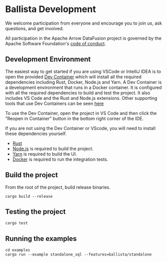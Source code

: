 <!---
  Licensed to the Apache Software Foundation (ASF) under one
  or more contributor license agreements.  See the NOTICE file
  distributed with this work for additional information
  regarding copyright ownership.  The ASF licenses this file
  to you under the Apache License, Version 2.0 (the
  "License"); you may not use this file except in compliance
  with the License.  You may obtain a copy of the License at

    http://www.apache.org/licenses/LICENSE-2.0

  Unless required by applicable law or agreed to in writing,
  software distributed under the License is distributed on an
  "AS IS" BASIS, WITHOUT WARRANTIES OR CONDITIONS OF ANY
  KIND, either express or implied.  See the License for the
  specific language governing permissions and limitations
  under the License.
-->

# Ballista Development

We welcome participation from everyone and encourage you to join us, ask
questions, and get involved.

All participation in the Apache Arrow DataFusion project is governed by the
Apache Software Foundation's [code of
conduct](https://www.apache.org/foundation/policies/conduct.html).

## Development Environment

The easiest way to get started if you are using VSCode or IntelliJ IDEA is to open the provided [Dev Container](https://containers.dev/overview)
which will install all the required dependencies including Rust, Docker, Node.js and Yarn. A Dev Container is a
development environment that runs in a Docker container. It is configured with all the required dependencies to
build and test the project. It also includes VS Code and the Rust and Node.js extensions. Other supporting tools
that use Dev Containers can be seen [here](https://containers.dev/supporting)

To use the Dev Container, open the project in VS Code and then click the "Reopen in Container" button in the
bottom right corner of the IDE.

If you are not using the Dev Container or VScode, you will need to install these dependencies yourself.

- [Rust](https://www.rust-lang.org/tools/install)
- [Node.js](https://nodejs.org/en/download/) is required to build the project.
- [Yarn](https://classic.yarnpkg.com/en/docs/install) is required to build the UI.
- [Docker](https://docs.docker.com/get-docker/) is required to run the integration tests.

## Build the project

From the root of the project, build release binaries.

```shell
cargo build --release
```

## Testing the project

```shell
cargo test
```

## Running the examples

```shell
cd examples
cargo run --example standalone_sql --features=ballista/standalone
```
